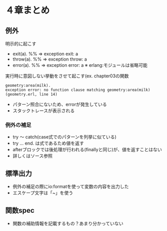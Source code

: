 # ４章まとめ

## 例外
明示的に起こす

* exit(a).  %% => exception exit: a
* throw(a). %% => exception throw: a
* error(a). %% => exception error: a ※ erlang:モジュールは省略可能

実行時に意図しない挙動をさせて起こす(ex. chapter03の関数
```
geometry:area(milk). 
exception error: no function clause matching geometry:area(milk) (geometry.erl, line 14)
```

* パターン照合にないため、errorが発生している
* スタックトレースが表示される

### 例外の補足 
* try 〜 catch(case式でのパターンを列挙に似ている)
* try ... end. は式であるため値を返す
* afterブロックでは後処理が行われる(finallyと同じ)が、値を返すことはない
* 詳しくはソース参照

## 標準出力
* 例外の補足の際にio:formatを使って変数の内容を出力した
* エスケープ文字は「~」を使う

## 関数spec
* 関数の補助情報を記載するもの？あまり分かっていない

